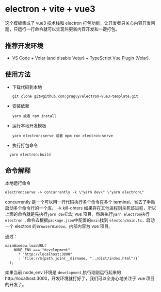 # electron + vite + vue3

这个模板集成了 vue3 技术栈和 electron 打包功能，让开发者只关心内容开发问题，只运行一行命令就可以实现热更新内容开发和一键打包。

## 推荐开发环境

- [VS Code](https://code.visualstudio.com/) + [Volar](https://marketplace.visualstudio.com/items?itemName=Vue.volar) (and disable Vetur) + [TypeScript Vue Plugin (Volar)](https://marketplace.visualstudio.com/items?itemName=Vue.vscode-typescript-vue-plugin).

## 使用方法

- 下载代码到本地
  ```
  git clone git@github.com:gruguy/electron-vue3-template.git
  ```
- 安装依赖
  ```
  yarn 或者 npm install
  ```
- 运行本地开发模板
  ```
  yarn electron:serve 或者 npm run electron:serve
  ```
- 执行打包命令

```
  yarn electron:build
```

## 命令解释

本地运行命令

```
electron:serve -> concurrently -k \"yarn dev\" \"yarn electron\"
```

concurrently 是一个可以用一行代码执行多个命令在多个 terminal，省去了手动启动多个命令行的一个库， -k kill-ohters 如果存在其他进程则杀死该进程，所以上面的命令就是先执行`yarn dev`启动 vue 项目，然后执行`yarn electron`执行`electron .`命令去根据`package.json`中配置的`main`找到 `elexton/main.ts`，启动一个 electron 的`BrowserWindow`，内部内容为 vue 项目。

通过：

```
mainWindow.loadURL(
    NODE_ENV === "development"
      ? "http://localhost:3000"
      : `file://${path.join(__dirname, "../dist/index.html")}`
  );
```

如果当前 node_env 环境是 `development`,执行刚刚运行起来的 http://localhost:3000，开发环境就打好了，我们可以全身心地关注于 vue 项目的开发了。
